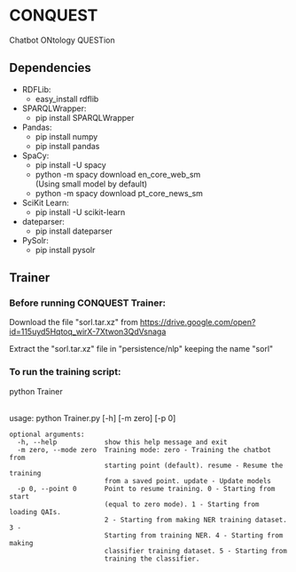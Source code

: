 # CONQUEST
Chatbot ONtology QUESTion

<h2>Dependencies</h2>

<ul>
	<li>RDFLib:
		<ul>
			<li>easy_install rdflib	</li>
		</ul>
	</li>
	<li>SPARQLWrapper:
		<ul><li>pip install SPARQLWrapper</li></ul>
	</li>
	<li>Pandas:
		<ul>
			<li>pip install numpy</li>
			<li>pip install pandas</li>
		</ul>
	</li>
	<li>SpaCy:
		<ul>
			<li>pip install -U spacy</li>
			<li>python -m spacy download en_core_web_sm</li> (Using small model by default)
			<li>python -m spacy download pt_core_news_sm</li>
		</ul>
	</li>
	<li>SciKit Learn:
		<ul>
			<li>pip install -U scikit-learn</li>
		</ul>
	</li>
	<li>dateparser:
		<ul>
			<li>pip install dateparser</li>
		</ul>
	</li>
	<li>PySolr:
		<ul>
			<li>pip install pysolr</li>
		</ul>
	</li>
</ul>

<h2>Trainer</h2>
<h3>Before running CONQUEST Trainer:</h3>
<p>Download the file "sorl.tar.xz" from <a href="https://drive.google.com/open?id=115uyd5Hqtoq_wirX-7Xtwon3QdVsnaga">https://drive.google.com/open?id=115uyd5Hqtoq_wirX-7Xtwon3QdVsnaga</a></p>
<p>Extract the "sorl.tar.xz" file in "persistence/nlp" keeping the name "sorl"</p>
<h3>To run the training script:</h3>
	<p>python Trainer</p>
	<br/>
	usage: python Trainer.py [-h] [-m zero] [-p 0]

	optional arguments:
	  -h, --help            show this help message and exit
	  -m zero, --mode zero  Training mode: zero - Training the chatbot from
	                        starting point (default). resume - Resume the training
	                        from a saved point. update - Update models
	  -p 0, --point 0       Point to resume training. 0 - Starting from start
	                        (equal to zero mode). 1 - Starting from loading QAIs.
	                        2 - Starting from making NER training dataset. 3 -
	                        Starting from training NER. 4 - Starting from making
	                        classifier training dataset. 5 - Starting from
	                        training the classifier.